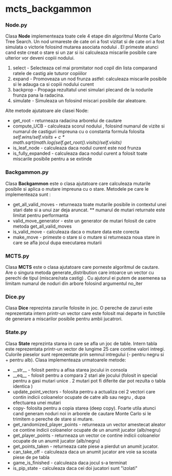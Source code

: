 # mcts_backgammon

<h3>Node.py</h3>
<p>Clasa <b>Node</b> implementeaza toate cele 4 etape din algoritmul Monte Carlo Tree Search. Un nod urmareste de cate ori a fost vizitat si de cate ori a fost simulata o victorie folosind mutarea asociata nodului . El primeste atunci cand este creat o stare si un zar si isi calculeaza miscarile posibile care ulterior vor deveni copiii nodului.</p>
<ol>
  <li>
    select - Selecteaza cel mai promitator nod copil din lista comparand ratele de castig ale tuturor copiiilor
  </li>
  <li>
    expand - Promoveaza un nod frunza astfel: calculeaza miscarile posibile si le adauga ca si copiii nodului curent
  </li>
  <li>
    backprop - Propaga rezultatul unei simulari plecand de la nodurile frunza pana la radacina.
  </li>
  <li>
    simulate - Simuleaza un folosind miscari posibile dar aleatoare. 
  </li>
</ol>
<p>Alte metode ajutatoare ale clasei Node:</p>
<ul>
  <li>
    get_root - returneaza radacina arborelui de cautare
  </li>
  <li>
    compute_UCB - calculeaza scorul nodului , folosind numarul de vizite si numarul de castiguri impreuna cu o constanta
    formula folosita <i>self.wins/self.visits + c * math.sqrt(math.log(self.get_root().visits)/self.visits)</i>
  </li>
  <li>
    is_leaf_node - calculeaza daca nodul curent este nod frunza
  </li>
  <li>
    is_fully_expanded - calculeaza daca nodul curent a folosit toate miscarile posibile pentru a se extinde
  </li>
</ul>

<h3>
  Backgammon.py
</h3>
<p>
  Clasa <b>Backgammon</b> este o clasa ajutatoare care calculeaza mutarile posibile si aplica o mutare impreuna cu o stare.
  Metodele pe care le implementeaza sunt :
</p>
<ul>
  <li>
  get_all_valid_moves - returneaza toate mutarile posibile in contextul unei stari date si a unui zar deja aruncat.
  ** numarul de mutari returnate este limitat pentru performanta
  </li>
  <li>
    valid_move_generator - este un generator de mutari folosit de catre metoda get_all_valid_moves
  </li>
  <li>
    is_valid_move - calculeaza daca o mutare data este corecta
  </li>
  <li>
    make_move - primeste o stare si o mutare si returneaza noua stare in care se afla jocul dupa executarea mutarii
  </li>
</ul>

<h3>
  MCTS.py
</h3>
<p>Clasa <b>MCTS</b> este o clasa ajutatoare care porneste algoritmul de cautare. Are o singura metoda generate_distribution care intoarce un vector cu perechi de tipul (miscare/rata castig) . Cu ajutorul ei putem de asemenea sa limitam numarul de noduri din arbore folosind argumentul no_iter </p>

<h3>Dice.py</h3>
  <p>Clasa <b>Dice</b> reprezinta zarurile folosite in joc. O pereche de zaruri este reprezentata intern printr-un vector care este folosit mai departe in functiile de generare a miscarilor posibile pentru ambii jucatrori.</p>

<h3>State.py</h3>
<p>
  Clasa <b>State</b> reprezinta starea in care se afla un joc de table. Intern tabla este reprezentata printr-un vector de lungime 25 care contine valori intregi. Culorile pieselor sunt reprezentate prin semnul intregului (- pentru negru si + pentru alb). 
  Clasa implementeaza urmatoarele metode:
  <ul>
    <li>__str__ - folosit pentru a afisa starea jocului in consola</li>
    <li>__eq__ - folosit pentru a compara 2 stari ale jocului (folosit in special pentru a gasi mutari unice . 2 mutari pot fi diferite dar pot rezulta o tabla identica )</li>
    <li>
      update_point_vectors - folosita pentru a actualiza cei 2 vectori care contin indicii coloanelor ocupate de catre alb sau negru , dupa efectuarea unei mutari
    </li>
    <li>
      copy- folosita pentru a copia starea (deep copy). Foarte utila atunci cand generam noduri noi in arborele de cautare Monte Carlo si le trimitem o pereche de stare si mutare.
    </li>
    <li>
      get_randomized_player_points - returneaza un vector amestecat aleator ce contine indicii coloanelor ocupate de un anumit jucator (alb/negru)
    </li>
    <li>
      get_player_points - returneaza un vector ce contine indicii coloanelor ocupate de un anumit jucator (alb/negru)
    </li>
    <li>
      get_points_taken - returneaza cate piese a pierdut un anumit jucator.
    </li>
    <li>
      can_take_off - calculeaza daca un anumit jucator are voie sa scoata piese de pe tabla
    </li>
    <li>
      game_is_finished - calculeaza daca jocul s-a terminat
    </li>
    <li>
      is_pip_state - calculeaza daca cei doi jucatori sunt "izolati"
    </li>
  </ul>
</p>
